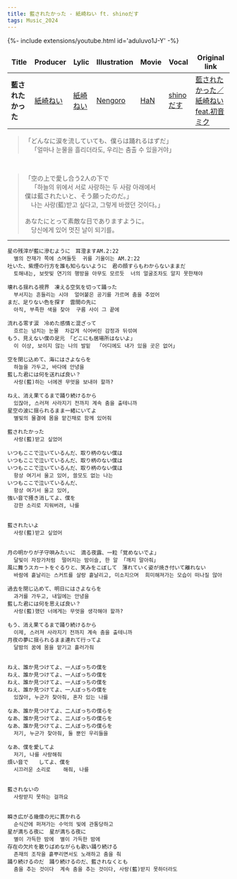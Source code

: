 ```yaml
---
title: 藍されたかった - 紙崎ねい ft. shinoだす
tags: Music_2024
--- 
```


<!--more-->

{%- include extensions/youtube.html id='aduluvo1J-Y' -%}

<style>
td, th {
   border: none!important;
}
</style>

| Title | Producer | Lylic | Illustration | Movie | Vocal | Original link |
| --- | --- | --- | --- | --- | --- | --- |
|**藍されたかった** | [紙崎ねい](https://www.youtube.com/@kamisaki_nei) | [紙崎ねい](https://www.youtube.com/@kamisaki_nei) | [Nengoro](https://www.pixiv.net/users/17548864) | [HaN](https://twitter.com/HaN_MOVIE_) | [shinoだす](https://www.youtube.com/@iamsgra) | [藍されたかった／紙崎ねい feat.初音ミク](https://www.youtube.com/watch?v=GQMSWiBxXX0) |

> 「どんなに涙を流していても、僕らは踊れるはずだ」\
>  &emsp;「얼마나 눈물을 흘리더라도, 우리는 춤출 수 있을거야」

<br>

> 「空の上で愛し合う2人の下で \
> &emsp;「하늘의 위에서 서로 사랑하는 두 사람 아래에서 \
> 僕は藍されたいと、そう願ったのだ。」\
> &emsp;나는 사랑(藍)받고 싶다고, 그렇게 바랬던 것이다。」\
> \
> あなたにとって素敵な日でありますように。\
> &emsp;당신에게 있어 멋진 날이 되기를。

---

```
星の残滓が藍に滲むように　耳澄ますAM.2:22
  별의 잔재가 쪽에 스며들듯  귀를 기울이는 AM.2:22
吐いた、紫煙の行方を誰も知らないように　君の顔すらもわからないままだ
  토해내는, 보랏빛 연기의 행방을 아무도 모르듯  너의 얼굴조차도 알지 못한채야

壊れる揺れる視界　凍える空気を切って踊った
  부서지는 흔들리는 시야  얼어붙은 공기를 가르며 춤을 추었어
まだ、足りない色を探す　雲間の先に
  아직, 부족한 색을 찾아  구름 사이 그 끝에

流れる零す涙　冷めた感情と混ざって
  흐르는 넘치는 눈물  차갑게 식어버린 감정과 뒤섞여
もう、見えない僕の足元　「どこにも居場所はないよ」
  이 이상, 보이지 않는 나의 발밑  「어디에도 내가 있을 곳은 없어」

空を閉じ込めて、海にはさよならを
  하늘을 가두고, 바다에 안녕을
藍した君には何を送れば良い？
  사랑(藍)하는 너에겐 무엇을 보내야 할까?

ねえ、消え果てるまで踊り続けるから
  있잖아, 스러져 사라지기 전까지 계속 춤을 출테니까
星空の波に揺られるまま一緒にいてよ
  별빛의 물결에 몸을 맡긴채로 함께 있어줘

藍されたかった
  사랑(藍)받고 싶었어

いつもここで泣いているんだ、取り柄のない僕は
いつもここで泣いているんだ、取り柄のない僕は
いつもここで泣いているんだ、取り柄のない僕は
  항상 여기서 울고 있어, 쓸모도 없는 나는
いつもここで泣いているんだ、
  항상 여기서 울고 있어,
強い音で掻き消してよ、僕を
  강한 소리로 지워버려, 나를


藍されたいよ
  사랑(藍)받고 싶었어


月の明かりが子守唄みたいに　滴る夜露、一粒「覚めないでよ」
  달빛이 자장가처럼  떨어지는 밤이슬, 한 알 「깨지 말아줘」
風に舞うスカートをぐるりと、笑みをこぼして　薄れていく姿が焼き付いて離れない
  바람에 흩날리는 스커트를 살랑 흩날리고, 미소지으며  희미해져가는 모습이 떠나질 않아

過去を閉じ込めて、明日にはさよならを
  과거를 가두고, 내일에는 안녕을
藍した君には何を思えば良い？
  사랑(藍)했던 너에게는 무엇을 생각해야 할까?

もう、消え果てるまで踊り続けるから
  이제, 스러져 사라지기 전까지 계속 춤을 출테니까
月夜の夢に揺られるまま連れて行ってよ
  달밤의 꿈에 몸을 맡기고 흘러가줘


ねえ、誰か見つけてよ、一人ぼっちの僕を
ねえ、誰か見つけてよ、一人ぼっちの僕を
ねえ、誰か見つけてよ、一人ぼっちの僕を
ねえ、誰か見つけてよ、一人ぼっちの僕を
  있잖아, 누군가 찾아줘, 혼자 있는 나를

なあ、誰か見つけてよ、二人ぼっちの僕らを
なあ、誰か見つけてよ、二人ぼっちの僕らを
なあ、誰か見つけてよ、二人ぼっちの僕らを
  저기, 누군가 찾아줘, 둘 뿐인 우리들을

なあ、僕を愛してよ
  저기, 나를 사랑해줘
煩い音で　　してよ、僕を
  시끄러운 소리로    해줘, 나를


藍されないの
  사랑받지 못하는 걸까요


瞬き広がる幾億の光に貫かれる
  순식간에 퍼져가는 수억의 빛에 관통당하고
星が満ちる夜に　星が満ちる夜に
  별이 가득한 밤에  별이 가득한 밤에
存在の欠片を散りばめながらも歌い踊り続ける
  존재의 조작을 흩뿌리면서도 노래하고 춤을 춰
踊り続けるのだ　踊り続けるのだ、藍されなくとも
  춤을 추는 것이다  계속 춤을 추는 것이다, 사랑(藍)받지 못하더라도
```